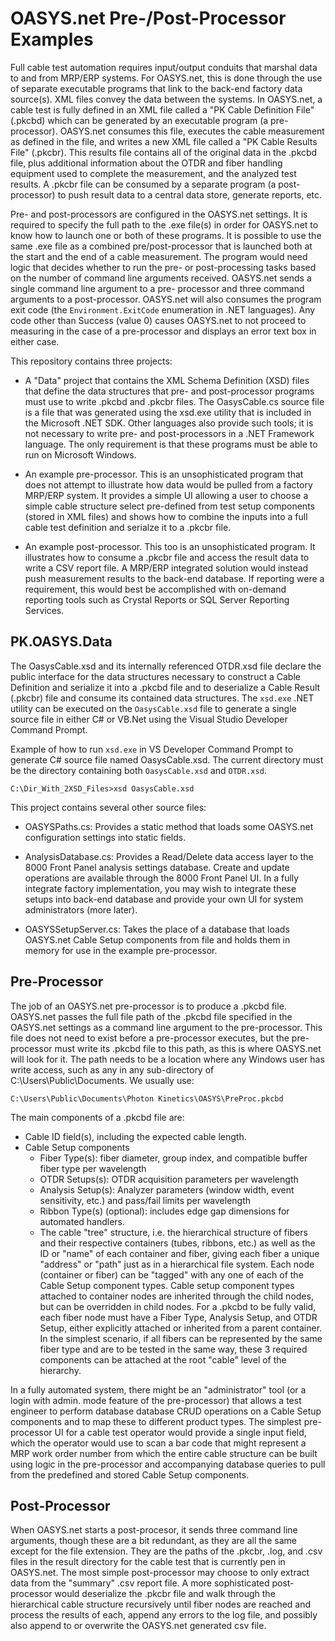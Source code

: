 # OASYS.net Pre-/Post-Processor Examples

Full cable test automation requires input/output conduits that marshal data to and from MRP/ERP
systems. For OASYS.net, this is done through the use of separate executable programs that link
to the back-end factory data source(s). XML files convey the data between the systems. In
OASYS.net, a cable test is fully defined in an XML file called a "PK Cable Definition File" (.pkcbd)
which can be generated by an executable program (a pre-processor). OASYS.net consumes this file,
executes the cable measurement as defined in the file, and writes a new XML file called a
"PK Cable Results File" (.pkcbr). This results file contains all of the original data in the
.pkcbd file, plus additional information about the OTDR and fiber handling equipment used to
complete the measurement, and the analyzed test results. A .pkcbr file can be consumed by a
separate program (a post-processor) to push result data to a central data store, generate reports,
etc.

Pre- and post-processors are configured in the OASYS.net settings. It is required to specify
the full path to the .exe file(s) in order for OASYS.net to know how to launch one or both of
these programs. It is possible to use the same .exe file as a combined pre/post-processor
that is launched both at the start and the end of a cable measurement. The program would need
logic that decides whether to run the pre- or post-processing tasks based on the number of
command line arguments received. OASYS.net sends a single command line argument to a pre-
processor and three command arguments to a post-processor. OASYS.net will also consumes the
program exit code (the `Environment.ExitCode` enumeration in .NET languages). Any code other than
Success (value 0) causes OASYS.net to not proceed to measuring in the case of a pre-processor
and displays an error text box in either case.

This repository contains three projects:

- A "Data" project that contains the XML Schema Definition (XSD) files that define the data
structures that pre- and post-processor programs must use to write .pkcbd and .pkcbr files.
The OasysCable.cs source file is a file that was generated using the xsd.exe utility that is
included in the Microsoft .NET SDK. Other languages also provide such tools; it is not
necessary to write pre- and post-processors in a .NET Framework language. The only requirement
is that these programs must be able to run on Microsoft Windows.

- An example pre-processor. This is an unsophisticated program that does not attempt to
illustrate how data would be pulled from a factory MRP/ERP system. It provides a simple UI
allowing a user to choose a simple cable structure select pre-defined from test setup
components (stored in XML files) and shows how to combine the inputs into a full cable test
definition and serialze it to a .pkcbr file.

- An example post-processor. This too is an unsophisticated program.  It illustrates how
to consume a .pkcbr file and access the result data to write a CSV report file. A MRP/ERP
integrated solution would instead push measurement results to the back-end database. If
reporting were a requirement, this would best be accomplished with on-demand reporting tools
such as Crystal Reports or SQL Server Reporting Services.

## PK.OASYS.Data

The OasysCable.xsd and its internally referenced OTDR.xsd file declare the public interface
for the data structures necessary to construct a Cable Definition and serialize it into a
.pkcbd file and to deserialize a Cable Result (.pkcbr) file and consume its contained data
structures. The `xsd.exe` .NET utility can be executed on the `OasysCable.xsd` file to
generate a single source file in either C# or VB.Net using the Visual Studio Developer Command
Prompt.

Example of how to run `xsd.exe` in VS Developer Command Prompt to generate C# source file named
OasysCable.xsd. The current directory must be the directory containing both `OasysCable.xsd`
and `OTDR.xsd`.

```
C:\Dir_With_2XSD_Files>xsd OasysCable.xsd
```

This project contains several other source files:

- OASYSPaths.cs: Provides a static method that loads some OASYS.net configuration settings into
static fields.

- AnalysisDatabase.cs: Provides a Read/Delete data access layer to the 8000 Front Panel
analysis settings database. Create and update operations are available through the 8000 Front
Panel UI. In a fully integrate factory implementation, you may wish to integrate these setups
into back-end database and provide your own UI for system administrators (more later).

- OASYSSetupServer.cs: Takes the place of a database that loads OASYS.net Cable Setup
components from file and holds them in memory for use in the example pre-processor.

## Pre-Processor

The job of an OASYS.net pre-processor is to produce a .pkcbd file. OASYS.net passes the full
file path of the .pkcbd file specified in the OASYS.net settings as a command line argument
to the pre-processor. This file does not need to exist before a pre-processor executes, but
the pre-processor must write its .pkcbd file to this path, as this is where OASYS.net will
look for it. The path needs to be a location where any Windows user has write access, such as
any in any sub-directory of C:\Users\Public\Documents. We usually use:

```
C:\Users\Public\Documents\Photon Kinetics\OASYS\PreProc.pkcbd
```

The main components of a .pkcbd file are:

- Cable ID field(s), including the expected cable length.
- Cable Setup components
    - Fiber Type(s): fiber diameter, group index, and compatible buffer fiber type
    per wavelength
    - OTDR Setups(s): OTDR acquisition parameters per wavelength
    - Analysis Setup(s): Analyzer parameters (window width, event sensitivity, etc.) and
    pass/fail limits per wavelength
    - Ribbon Type(s) (optional): includes edge gap dimensions for automated handlers.
    - The cable "tree" structure, i.e. the hierarchical structure of fibers and their respective
    containers (tubes, ribbons, etc.) as well as the ID or "name" of each container and fiber,
    giving each fiber a unique "address" or "path" just as in a hierarchical file system. Each
    node (container or fiber) can be "tagged" with any one of each of the Cable Setup component
    types. Cable setup component types attached to container nodes are inherited through the
    child nodes, but can be overridden in child nodes. For a .pkcbd to be fully valid, each
    fiber node must have a Fiber Type, Analysis Setup, and OTDR Setup, either explicitly
    attached or inherited from a parent container. In the simplest scenario, if all fibers can
    be represented by the same fiber type and are to be tested in the same way, these 3 required
    components can be attached at the root "cable" level of the hierarchy.

In a fully automated system, there might be an "administrator" tool (or a login with admin. mode
feature of the pre-processor) that allows a test engineer to perform database database CRUD
operations on a Cable Setup components and to map these to different product types. The
simplest pre-processor UI for a cable test operator would provide a single input field, which
the operator would use to scan a bar code that might represent a MRP work order number from
which the entire cable structure can be built using logic in the pre-processor and accompanying
database queries to pull from the predefined and stored Cable Setup components.

## Post-Processor

When OASYS.net starts a post-procesor, it sends three command line arguments, though these are
a bit redundant, as they are all the same except for the file extension. They are the paths of
the .pkcbr, .log, and .csv files in the result directory for the cable test that is currently 
pen in OASYS.net. The most simple post-processor may choose to only extract data from the
"summary" .csv report file. A more sophisticated post-processor would deserialize the .pkcbr
file and walk through the hierarchical cable structure recursively until fiber nodes are
reached and process the results of each, append any errors to the log file, and possibly also
append to or overwrite the OASYS.net generated csv file.